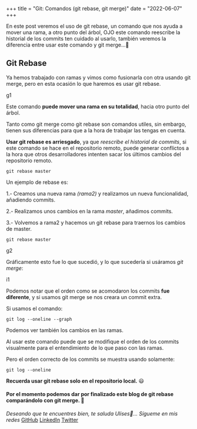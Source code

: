 +++
title = "Git: Comandos (git rebase, git merge)"
date = "2022-06-07"
+++

En este post veremos el uso de git rebase, un comando que nos ayuda a mover una rama, a otro punto del árbol, OJO este comando reescribe la historial de los commits ten cuidado al usarlo, también veremos la diferencia entre usar este comando y git merge...🐤

<!--more-->

## Git Rebase

Ya hemos trabajado con ramas y vimos como fusionarla con otra usando git merge, pero en esta ocasión lo que haremos es usar git rebase.

g1

Este comando **puede mover una rama en su totalidad**, hacia otro punto del árbol.

Tanto como git merge como git rebase son comandos utiles, sin embargo, tienen sus diferencias para que a la hora de trabajar las tengas en cuenta.

**Usar git rebase es arriesgado**, ya que *reescribe el historial de commits*, si este comando se hace en el repositorio remoto, puede generar conflictos a la hora que otros desarrolladores intenten sacar los últimos cambios del repositorio remoto.

```
git rebase master
```

Un ejemplo de rebase es:

1.- Creamos una nueva rama *(rama2)* y realizamos un nueva funcionalidad, añadiendo commits.

2.- Realizamos unos cambios en la rama *master*, añadimos commits.

3.- Volvemos a rama2 y hacemos un git rebase para traernos los cambios de master.

```
git rebase master
```

g2

Gráficamente esto fue lo que sucedió, y lo que sucedería si usáramos *git merge*:

i1

Podemos notar que el orden como se acomodaron los commits **fue diferente**, y si usamos git merge se nos creara un commit extra.

Si usamos el comando:

```
git log --oneline --graph
```

Podemos ver también los cambios en las ramas.

Al usar este comando puede que se modifique el orden de los commits visualmente para el entendimiento de lo que paso con las ramas.

Pero el orden correcto de los commits se muestra usando solamente:

```
git log --oneline
```

**Recuerda usar git rebase solo en el repositorio local.** 😃

#### Por el momento podemos dar por finalizado este blog de git rebase comparándolo con git merge. 🚀

*Deseando que te encuentres bien, te saluda Ulises🤵...*
*Sígueme en mis redes*
[GitHub](https://github.com/UlisesOrnelasR)
[LinkedIn](https://www.linkedin.com/in/ulises-ornelas/)
[Twitter](https://twitter.com/UlisesOrnelass)
